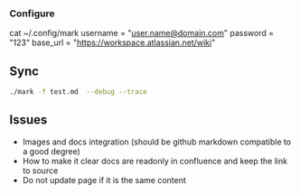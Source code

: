 ### Configure 

cat ~/.config/mark
username = "user.name@domain.com" 
password = "123"
base_url = "https://workspace.atlassian.net/wiki"

## Sync
```bash
./mark -f test.md  --debug --trace
```

## Issues

- Images and docs integration (should be github markdown compatible to a good degree)
- How to make it clear docs are readonly in confluence and keep the link to source
- Do not update page if it is the same content
